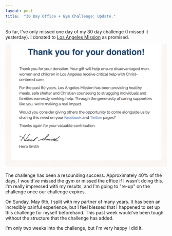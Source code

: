 ```yaml
---
layout: post
title:  "30 Day Office + Gym Challenge: Update."
---
```


So far, I've only missed one day of my 30 day challenge (I missed it yesterday). I donated to [Los Angeles Mission](https://losangelesmission.org) as promised.

![Donation confirmation](/img/mission-LA.png)

The challenge has been a resounding success. Approximately 40% of the days, I would've missed the gym or missed the office if I wasn't doing this. I'm really impressed with my results, and I'm going to "re-up" on the challenge once our challenge expires.

On Sunday, May 6th, I split with my partner of many years. It has been an incredibly painful experience, but I feel blessed that I happened to set up this challenge for myself beforehand. This past week would've been tough without the structure that the challenge has added.

I'm only two weeks into the challenge, but I'm very happy I did it.

